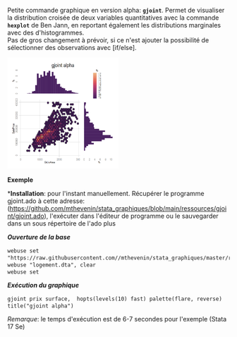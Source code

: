 
Petite commande graphique en version alpha: **`gjoint`**. Permet de visualiser la distribution croisée de deux variables quantitatives avec la commande **`hexplot`** de Ben Jann, en reportant également les distributions marginales avec des d'histogrammes.  
Pas de gros changement à prévoir, si ce n'est ajouter la possibilité de sélectionner des observations avec [if/else].  

<img src="g1.png" width=50%>


**Exemple**

***Installation**: pour l'instant manuellement. Récupérer le programme gjoint.ado à cette adresse: (<https://github.com/mthevenin/stata_graphiques/blob/main/ressources/gjoint/gjoint.ado>), l'exécuter dans l'éditeur de programme ou le sauvegarder dans un sous répertoire de l'ado plus

***Ouverture de la base***

```{}
webuse set  "https://raw.githubusercontent.com//mthevenin/stata_graphiques/master/ressources/gjoint"
webuse "logement.dta", clear
webuse set
```

***Exécution du graphique***

```{}
gjoint prix surface,  hopts(levels(10) fast) palette(flare, reverse) title("gjoint alpha")
```


*Remarque*: le temps d'exécution est de 6-7 secondes pour l'exemple (Stata 17 Se)



